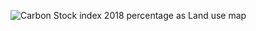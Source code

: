 
![Carbon Stock index 2018 percentage as Land use map](https://user-images.githubusercontent.com/73959689/144409461-0917d130-d128-4b6b-9fcd-340c91de4d3f.png)
